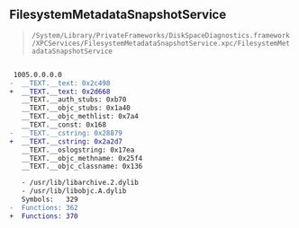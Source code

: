 ## FilesystemMetadataSnapshotService

> `/System/Library/PrivateFrameworks/DiskSpaceDiagnostics.framework/XPCServices/FilesystemMetadataSnapshotService.xpc/FilesystemMetadataSnapshotService`

```diff

 1005.0.0.0.0
-  __TEXT.__text: 0x2c498
+  __TEXT.__text: 0x2d668
   __TEXT.__auth_stubs: 0xb70
   __TEXT.__objc_stubs: 0x1a40
   __TEXT.__objc_methlist: 0x7a4
   __TEXT.__const: 0x168
-  __TEXT.__cstring: 0x28879
+  __TEXT.__cstring: 0x2a2d7
   __TEXT.__oslogstring: 0x17ea
   __TEXT.__objc_methname: 0x25f4
   __TEXT.__objc_classname: 0x136

   - /usr/lib/libarchive.2.dylib
   - /usr/lib/libobjc.A.dylib
   Symbols:   329
-  Functions: 362
+  Functions: 370
 

```
